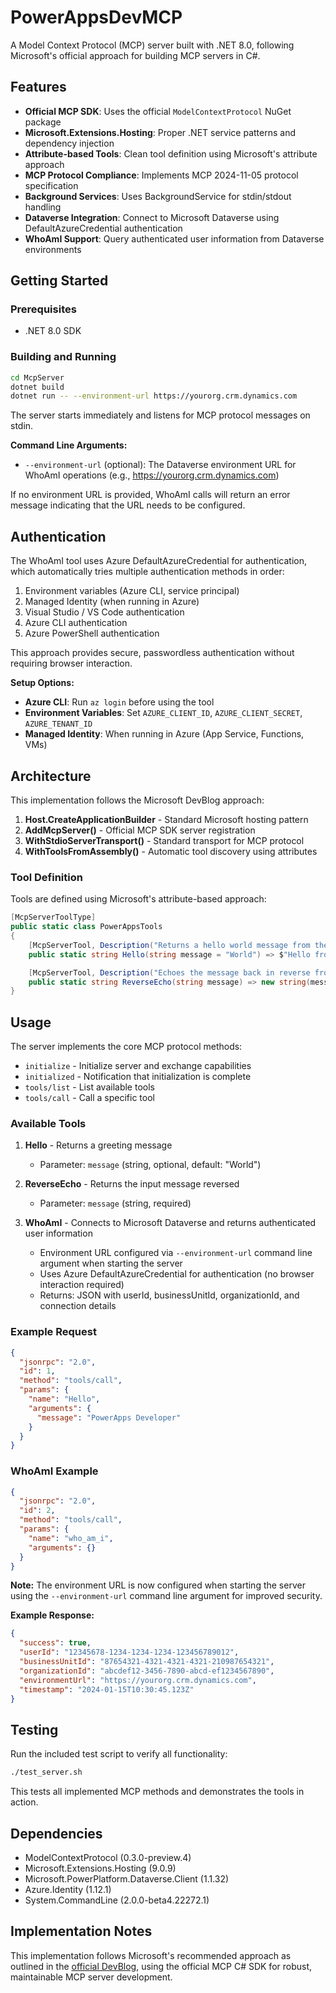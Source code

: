 # PowerAppsDevMCP

A Model Context Protocol (MCP) server built with .NET 8.0, following Microsoft's official approach for building MCP servers in C#.

## Features

- **Official MCP SDK**: Uses the official `ModelContextProtocol` NuGet package
- **Microsoft.Extensions.Hosting**: Proper .NET service patterns and dependency injection
- **Attribute-based Tools**: Clean tool definition using Microsoft's attribute approach
- **MCP Protocol Compliance**: Implements MCP 2024-11-05 protocol specification
- **Background Services**: Uses BackgroundService for stdin/stdout handling
- **Dataverse Integration**: Connect to Microsoft Dataverse using DefaultAzureCredential authentication
- **WhoAmI Support**: Query authenticated user information from Dataverse environments

## Getting Started

### Prerequisites

- .NET 8.0 SDK

### Building and Running

```bash
cd McpServer
dotnet build
dotnet run -- --environment-url https://yourorg.crm.dynamics.com
```

The server starts immediately and listens for MCP protocol messages on stdin.

**Command Line Arguments:**

- `--environment-url` (optional): The Dataverse environment URL for WhoAmI operations (e.g., https://yourorg.crm.dynamics.com)

If no environment URL is provided, WhoAmI calls will return an error message indicating that the URL needs to be configured.

## Authentication

The WhoAmI tool uses Azure DefaultAzureCredential for authentication, which automatically tries multiple authentication methods in order:

1. Environment variables (Azure CLI, service principal)
2. Managed Identity (when running in Azure)
3. Visual Studio / VS Code authentication
4. Azure CLI authentication
5. Azure PowerShell authentication

This approach provides secure, passwordless authentication without requiring browser interaction.

**Setup Options:**

- **Azure CLI**: Run `az login` before using the tool
- **Environment Variables**: Set `AZURE_CLIENT_ID`, `AZURE_CLIENT_SECRET`, `AZURE_TENANT_ID`
- **Managed Identity**: When running in Azure (App Service, Functions, VMs)

## Architecture

This implementation follows the Microsoft DevBlog approach:

1. **Host.CreateApplicationBuilder** - Standard Microsoft hosting pattern
2. **AddMcpServer()** - Official MCP SDK server registration  
3. **WithStdioServerTransport()** - Standard transport for MCP protocol
4. **WithToolsFromAssembly()** - Automatic tool discovery using attributes

### Tool Definition

Tools are defined using Microsoft's attribute-based approach:

```csharp
[McpServerToolType]
public static class PowerAppsTools
{
    [McpServerTool, Description("Returns a hello world message from the PowerApps MCP Server.")]
    public static string Hello(string message = "World") => $"Hello from PowerApps MCP Server: {message}";

    [McpServerTool, Description("Echoes the message back in reverse from the PowerApps MCP Server.")]
    public static string ReverseEcho(string message) => new string(message.Reverse().ToArray());
}
```

## Usage

The server implements the core MCP protocol methods:

- `initialize` - Initialize server and exchange capabilities
- `initialized` - Notification that initialization is complete  
- `tools/list` - List available tools
- `tools/call` - Call a specific tool

### Available Tools

1. **Hello** - Returns a greeting message
   - Parameter: `message` (string, optional, default: "World")

2. **ReverseEcho** - Returns the input message reversed
   - Parameter: `message` (string, required)

3. **WhoAmI** - Connects to Microsoft Dataverse and returns authenticated user information
   - Environment URL configured via `--environment-url` command line argument when starting the server
   - Uses Azure DefaultAzureCredential for authentication (no browser interaction required)
   - Returns: JSON with userId, businessUnitId, organizationId, and connection details

### Example Request

```json
{
  "jsonrpc": "2.0",
  "id": 1,
  "method": "tools/call",
  "params": {
    "name": "Hello",
    "arguments": {
      "message": "PowerApps Developer"
    }
  }
}
```

### WhoAmI Example

```json
{
  "jsonrpc": "2.0",
  "id": 2,
  "method": "tools/call",
  "params": {
    "name": "who_am_i",
    "arguments": {}
  }
}
```

**Note:** The environment URL is now configured when starting the server using the `--environment-url` command line argument for improved security.

**Example Response:**
```json
{
  "success": true,
  "userId": "12345678-1234-1234-1234-123456789012",
  "businessUnitId": "87654321-4321-4321-4321-210987654321",
  "organizationId": "abcdef12-3456-7890-abcd-ef1234567890",
  "environmentUrl": "https://yourorg.crm.dynamics.com",
  "timestamp": "2024-01-15T10:30:45.123Z"
}
```

## Testing

Run the included test script to verify all functionality:

```bash
./test_server.sh
```

This tests all implemented MCP methods and demonstrates the tools in action.

## Dependencies

- ModelContextProtocol (0.3.0-preview.4)
- Microsoft.Extensions.Hosting (9.0.9)
- Microsoft.PowerPlatform.Dataverse.Client (1.1.32)
- Azure.Identity (1.12.1)
- System.CommandLine (2.0.0-beta4.22272.1)

## Implementation Notes

This implementation follows Microsoft's recommended approach as outlined in the [official DevBlog](https://devblogs.microsoft.com/dotnet/build-a-model-context-protocol-mcp-server-in-csharp/), using the official MCP C# SDK for robust, maintainable MCP server development.